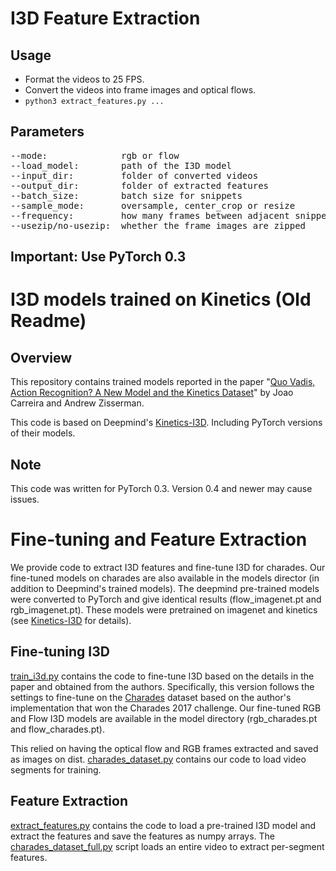 # I3D Feature Extraction

## Usage
* Format the videos to 25 FPS.
* Convert the videos into frame images and optical flows.
* `python3 extract_features.py ...`


## Parameters
<pre>
--mode:              rgb or flow
--load_model:        path of the I3D model
--input_dir:         folder of converted videos
--output_dir:        folder of extracted features
--batch_size:        batch size for snippets
--sample_mode:       oversample, center_crop or resize
--frequency:         how many frames between adjacent snippet
--usezip/no-usezip:  whether the frame images are zipped
</pre>

## Important: Use PyTorch 0.3


# I3D models trained on Kinetics (Old Readme)

## Overview

This repository contains trained models reported in the paper "[Quo Vadis,
Action Recognition? A New Model and the Kinetics
Dataset](https://arxiv.org/abs/1705.07750)" by Joao Carreira and Andrew
Zisserman.

This code is based on Deepmind's [Kinetics-I3D](https://github.com/deepmind/kinetics-i3d). Including PyTorch versions of their models.

## Note
This code was written for PyTorch 0.3. Version 0.4 and newer may cause issues.


# Fine-tuning and Feature Extraction
We provide code to extract I3D features and fine-tune I3D for charades. Our fine-tuned models on charades are also available in the models director (in addition to Deepmind's trained models). The deepmind pre-trained models were converted to PyTorch and give identical results (flow_imagenet.pt and rgb_imagenet.pt). These models were pretrained on imagenet and kinetics (see [Kinetics-I3D](https://github.com/deepmind/kinetics-i3d) for details). 

## Fine-tuning I3D
[train_i3d.py](train_i3d.py) contains the code to fine-tune I3D based on the details in the paper and obtained from the authors. Specifically, this version follows the settings to fine-tune on the [Charades](allenai.org/plato/charades/) dataset based on the author's implementation that won the Charades 2017 challenge. Our fine-tuned RGB and Flow I3D models are available in the model directory (rgb_charades.pt and flow_charades.pt).

This relied on having the optical flow and RGB frames extracted and saved as images on dist. [charades_dataset.py](charades_dataset.py) contains our code to load video segments for training.

## Feature Extraction
[extract_features.py](extract_features.py) contains the code to load a pre-trained I3D model and extract the features and save the features as numpy arrays. The [charades_dataset_full.py](charades_dataset_full.py) script loads an entire video to extract per-segment features.
